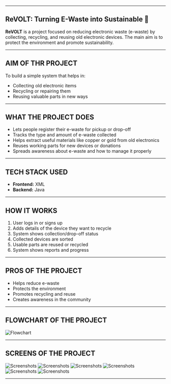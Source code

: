 --------------------------------------------------------------------------------------------------------------------------------------

## ReVOLT: Turning E-Waste into Sustainable 🌱

**ReVOLT** is a project focused on reducing electronic waste (e-waste) by collecting, recycling, and reusing old electronic devices. The main aim is to protect the environment and promote sustainability.

---------------------------------------------------------------------------------------------------------------------------------------

## AIM OF THR PROJECT

To build a simple system that helps in:

* Collecting old electronic items
* Recycling or repairing them
* Reusing valuable parts in new ways

---------------------------------------------------------------------------------------------------------------------------------------

## WHAT THE PROJECT DOES

* Lets people register their e-waste for pickup or drop-off
* Tracks the type and amount of e-waste collected
* Helps extract useful materials like copper or gold from old electronics
* Reuses working parts for new devices or donations
* Spreads awareness about e-waste and how to manage it properly

---------------------------------------------------------------------------------------------------------------------------------------

## TECH STACK USED

* **Frontend:** XML
* **Backend:** Java

---------------------------------------------------------------------------------------------------------------------------------------

## HOW IT WORKS

1. User logs in or signs up
2. Adds details of the device they want to recycle
3. System shows collection/drop-off status
4. Collected devices are sorted
5. Usable parts are reused or recycled
6. System shows reports and progress

---------------------------------------------------------------------------------------------------------------------------------------

## PROS OF THE PROJECT

* Helps reduce e-waste
* Protects the environment
* Promotes recycling and reuse
* Creates awareness in the community

---------------------------------------------------------------------------------------------------------------------------------------

## FLOWCHART OF THE PROJECT

![Flowchart](flowchart.png)

---------------------------------------------------------------------------------------------------------------------------------------

## SCREENS OF THE PROJECT

![Screenshots](Project_1.jpg)
![Screenshots](Project_2.jpg)
![Screenshots](Project_3.jpg)
![Screenshots](Project_4.jpg)
![Screenshots](Project_5.jpg)
![Screenshots](Project_6.jpg)

---------------------------------------------------------------------------------------------------------------------------------------